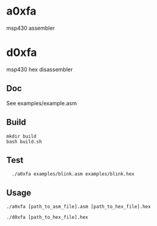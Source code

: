 # a0xfa
msp430 assembler
# d0xfa
msp430 hex disassembler

## Doc
See examples/example.asm

## Build
```
mkdir build
bash build.sh
```

## Test
```
  ./a0xfa examples/blink.asm examples/blink.hex
```

## Usage
```
./a0xfa [path_to_asm_file].asm [path_to_hex_file].hex

./d0xfa [path_to_hex_file].hex
```
